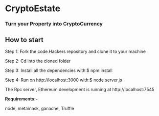 # CryptoEstate
### Turn your Property into CryptoCurrency

## How to start
Step 1: Fork the code.Hackers repository and clone it to your machine

Step 2: Cd into the cloned folder

Step 3: Install all the dependencies with:$ npm install

Step 4: Run on http://localhost:3000 with:$ node server.js

The Rpc server, Ethereum development is running at http://localhost:7545

<b>Requirements:-</b>

node,
metamask,
ganache,
Truffle
